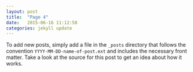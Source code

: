 ```yaml
---
layout: post
title:  "Page 4"
date:   2015-06-16 11:12:58
categories: jekyll update
---
```


To add new posts, simply add a file in the `_posts` directory that follows the convention `YYYY-MM-DD-name-of-post.ext` and includes the necessary front matter. Take a look at the source for this post to get an idea about how it works.
